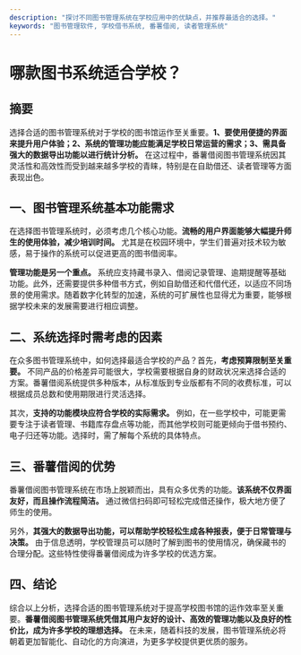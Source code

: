 ```yaml
---
description: "探讨不同图书管理系统在学校应用中的优缺点，并推荐最适合的选择。"
keywords: "图书管理软件, 学校借书系统, 番薯借阅, 读者管理系统"
---
```

# 哪款图书系统适合学校？

## 摘要

选择合适的图书管理系统对于学校的图书馆运作至关重要。**1、要使用便捷的界面来提升用户体验；2、系统的管理功能应能满足学校日常运营的需求；3、需具备强大的数据导出功能以进行统计分析。** 在这过程中，番薯借阅图书管理系统因其灵活性和高效性而受到越来越多学校的青睐，特别是在自助借还、读者管理等方面表现出色。

## 一、图书管理系统基本功能需求

在选择图书管理系统时，必须考虑几个核心功能。**流畅的用户界面能够大幅提升师生的使用体验，减少培训时间。** 尤其是在校园环境中，学生们普遍对技术较为敏感，易于操作的系统可以促进更高的图书借阅率。

**管理功能是另一个重点。** 系统应支持藏书录入、借阅记录管理、逾期提醒等基础功能。此外，还需要提供多种借书方式，例如自助借还和代借代还，以适应不同场景的使用需求。随着数字化转型的加速，系统的可扩展性也显得尤为重要，能够根据学校未来的发展需要进行相应调整。

## 二、系统选择时需考虑的因素

在众多图书管理系统中，如何选择最适合学校的产品？首先，**考虑预算限制至关重要。** 不同产品的价格差异可能很大，学校需要根据自身的财政状况来选择合适的方案。番薯借阅系统提供多种版本，从标准版到专业版都有不同的收费标准，可以根据成员总数和使用期限进行灵活选择。

其次，**支持的功能模块应符合学校的实际需求。** 例如，在一些学校中，可能更需要专注于读者管理、书籍库存盘点等功能，而其他学校则可能更倾向于借书预约、电子归还等功能。选择时，需了解每个系统的具体特点。

## 三、番薯借阅的优势

番薯借阅图书管理系统在市场上脱颖而出，具有众多优秀的功能。**该系统不仅界面友好，而且操作流程简洁。** 通过微信扫码即可轻松完成借还操作，极大地方便了师生的使用。

另外，**其强大的数据导出功能，可以帮助学校轻松生成各种报表，便于日常管理与决策。** 由于信息透明，学校管理员可以随时了解到图书的使用情况，确保藏书的合理分配。这些特性使得番薯借阅成为许多学校的优选方案。

## 四、结论

综合以上分析，选择合适的图书管理系统对于提高学校图书馆的运作效率至关重要。**番薯借阅图书管理系统凭借其用户友好的设计、高效的管理功能以及良好的性价比，成为许多学校的理想选择。** 在未来，随着科技的发展，图书管理系统必将朝着更加智能化、自动化的方向演进，为更多学校提供更优质的服务。
